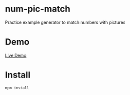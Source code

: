 # num-pic-match
Practice example generator to match numbers with pictures


# Demo
[Live Demo](https://grosmar.github.io/word-filter/bin/index.html)

# Install
```
npm install
```

